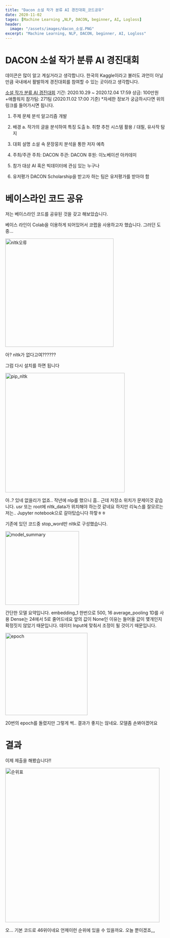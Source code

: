 ```yaml
---
title: "Dacon 소설 작가 분류 AI 경진대회_코드공유"
date: 2020-11-02
tages: [Machine Learning ,NLP, DACON, beginner, AI, Logloss]
header:
  image: "/assets/images/dacon_소설.PNG"
excerpt: "Machine Learning, NLP, DACON, beginner, AI, Logloss"
---
```


# DACON 소설 작가 분류 AI 경진대회
데이콘은 많이 알고 계실거라고 생각합니다.
한국의 Kaggle이라고 불러도 과언이 아닐만큼 국내에서 활발하게 경진대회를 참여할 수 있는 곳이라고 생각합니다.

[소설 작가 분류 AI 경진대회](https://dacon.io/competitions/official/235670/leaderboard/?tab=submit)
기간: 2020.10.29 ~ 2020.12.04 17:59
상금: 100만원+애플워치
참가팀: 271팀 (2020.11.02 17:00 기준)
*자세한 정보가 궁금하시다면 위의 링크를 들어가시면 됩니다.

1. 주제
문체 분석 알고리즘 개발

2. 배경
a. 작가의 글을 분석하여 특징 도출
b. 취향 추천 시스템 활용 / 대필, 유사작 탐지

3. 대회 설명
소설 속 문장뭉치 분석을 통한 저자 예측

4. 주최/주관
주최: DACON
주관: DACON
후원: 이노베이션 아카데미

5. 참가 대상
AI 혹은 빅데이터에 관심 있는 누구나
 
6. 유저평가
DACON Scholarship을 받고자 하는 팀은 유저평가를 받아야 함

# 베이스라인 코드 공유
저는 베이스라인 코드를 공유된 것을 갖고 해보았습니다.

베이스 라인이 Colab을 이용하게 되어있어서 코랩을 사용하고자 했습니다.
그러던 도중...

<img width="341" alt="nltk오류" src="https://user-images.githubusercontent.com/70086728/97844602-b0fcf100-1d2e-11eb-9413-3abd18880d84.PNG">

아? nltk가 없다고여??????

그럼 다시 설치를 하면 됩니다

<img width="376" alt="pip_nltk" src="https://user-images.githubusercontent.com/70086728/97844611-b35f4b00-1d2e-11eb-9af1-5c53cf219a31.PNG">

아..? 있네 없을리가 없죠.. 작년에 nlp를 했으니 흠.. 근데 저장소 위치가 문제이것 같습니다.
usr 또는 root에 nltk_data가 위치해야 하는것 같네요 하지만 리눅스를 잘모르는 저는..
Jupyter notebook으로 갈아탔습니다 하핳ㅎㅎ

기존에 있던 코드중 stop_word만 nltk로 구성했습니다.

<img width="232" alt="model_summary" src="https://user-images.githubusercontent.com/70086728/97844943-3f717280-1d2f-11eb-8004-fc1c899c1f7a.PNG">

간단한 모델 요약입니다.
embedding_1 한번으로 500, 16
average_pooling 1D를 사용
Dense는 24에서 5로 줄어드네요
앞의 값이 None인 이유는 들어올 값이 몇개인지 확정짓지 않았기 때문입니다.
데이터 Input에 맞춰서 조정이 될 것이기 때문입니다.

<img width="259" alt="epoch" src="https://user-images.githubusercontent.com/70086728/97844976-4ac49e00-1d2f-11eb-8945-5854d9cc6e65.PNG">

20번의 epoch를 돌렸지만 그렇게 썩.. 결과가 좋지는 않네요.
모델좀 손봐야겠어요

# 결과

이제 제출을 해봤습니다!!

<img width="486" alt="순위표" src="https://user-images.githubusercontent.com/70086728/97845045-65971280-1d2f-11eb-84b7-882729c8d1c7.PNG">

오... 기본 코드로 46위이네요 언제이런 순위에 있을 수 있을까요.
오늘 뿐이겠죠,,,

